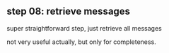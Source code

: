 ## step 08: retrieve messages

super straightforward step, just retrieve all messages

not very useful actually, but only for completeness.
